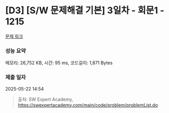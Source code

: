 # [D3] [S/W 문제해결 기본] 3일차 - 회문1 - 1215 

[문제 링크](https://swexpertacademy.com/main/code/problem/problemDetail.do?contestProbId=AV14QpAaAAwCFAYi) 

### 성능 요약

메모리: 26,752 KB, 시간: 95 ms, 코드길이: 1,871 Bytes

### 제출 일자

2025-05-22 14:54



> 출처: SW Expert Academy, https://swexpertacademy.com/main/code/problem/problemList.do